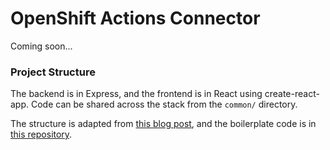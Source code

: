 # OpenShift Actions Connector

Coming soon...

### Project Structure

The backend is in Express, and the frontend is in React using create-react-app. Code can be shared across the stack from the `common/` directory.

The structure is adapted from [this blog post](https://spin.atomicobject.com/2020/08/17/cra-express-share-code), and the boilerplate code is in [this repository](https://github.com/gvanderclay/cra-express).
